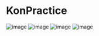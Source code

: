 # KonPractice
![image](https://github.com/VasiliyKonovalov228/KonPractice/assets/125443382/a44664ed-b519-42a5-9f51-9f3d0b135e62)
![image](https://github.com/VasiliyKonovalov228/KonPractice/assets/125443382/539ed533-87a9-45c9-9c8a-97ba1e52788d)
![image](https://github.com/VasiliyKonovalov228/KonPractice/assets/125443382/54632ea9-2f59-4993-b625-5cfc5604a988)
![image](https://github.com/VasiliyKonovalov228/KonPractice/assets/125443382/05c734cf-749a-4211-92b6-281807495cf4)
